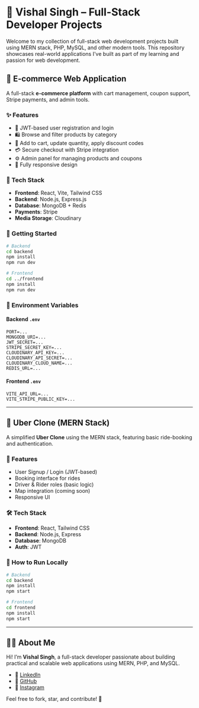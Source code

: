 
# 🚀 Vishal Singh – Full-Stack Developer Projects

Welcome to my collection of full-stack web development projects built using MERN stack, PHP, MySQL, and other modern tools. This repository showcases real-world applications I've built as part of my learning and passion for web development.


## 🛒 E-commerce Web Application

A full-stack **e-commerce platform** with cart management, coupon support, Stripe payments, and admin tools.

### ✨ Features

- 🔐 JWT-based user registration and login
- 🛍️ Browse and filter products by category
- 🛒 Add to cart, update quantity, apply discount codes
- 💳 Secure checkout with Stripe integration
- ⚙️ Admin panel for managing products and coupons
- 📱 Fully responsive design

### 🧱 Tech Stack

- **Frontend**: React, Vite, Tailwind CSS  
- **Backend**: Node.js, Express.js  
- **Database**: MongoDB + Redis  
- **Payments**: Stripe  
- **Media Storage**: Cloudinary

### 🚀 Getting Started

```bash
# Backend
cd backend
npm install
npm run dev

# Frontend
cd ../frontend
npm install
npm run dev
```

### 🧪 Environment Variables

#### Backend `.env`

```env
PORT=...
MONGODB_URI=...
JWT_SECRET=...
STRIPE_SECRET_KEY=...
CLOUDINARY_API_KEY=...
CLOUDINARY_API_SECRET=...
CLOUDINARY_CLOUD_NAME=...
REDIS_URL=...
```

#### Frontend `.env`

```env
VITE_API_URL=...
VITE_STRIPE_PUBLIC_KEY=...
```

---

## 🚗 Uber Clone (MERN Stack)

A simplified **Uber Clone** using the MERN stack, featuring basic ride-booking and authentication.

### 🚗 Features

- User Signup / Login (JWT-based)
- Booking interface for rides
- Driver & Rider roles (basic logic)
- Map integration (coming soon)
- Responsive UI

### 🛠️ Tech Stack

- **Frontend**: React, Tailwind CSS  
- **Backend**: Node.js, Express  
- **Database**: MongoDB  
- **Auth**: JWT

### 🚀 How to Run Locally

```bash
# Backend
cd backend
npm install
npm start

# Frontend
cd frontend
npm install
npm start
```

---

## 👨‍💻 About Me

Hi! I’m **Vishal Singh**, a full-stack developer passionate about building practical and scalable web applications using MERN, PHP, and MySQL.

- 🔗 [LinkedIn](https://linkedin.com/in/vishalsingh-99dev)  
- 🐙 [GitHub](https://github.com/vishhalsingh99)  
- 📸 [Instagram](https://instagram.com/vishhal.singh.99)

Feel free to fork, star, and contribute! 🤝

